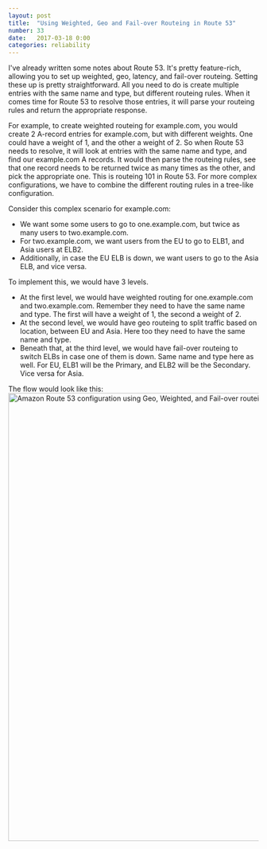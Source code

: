 ```yaml
---
layout: post
title:  "Using Weighted, Geo and Fail-over Routeing in Route 53"
number: 33
date:   2017-03-18 0:00
categories: reliability
---
```


I've already written some notes about Route 53. It's pretty feature-rich, allowing you to set up weighted, geo, latency, and fail-over routeing. Setting these up is pretty straightforward. All you need to do is create multiple entries with the same name and type, but different routeing rules. When it comes time for Route 53 to resolve those entries, it will parse your routeing rules and return the appropriate response.

For example, to create weighted routeing for example.com, you would create 2 A-record entries for example.com, but with different weights. One could have a weight of 1, and the other a weight of 2. So when Route 53 needs to resolve, it will look at entries with the same name and type, and find our example.com A records. It would then parse the routeing rules, see that one record needs to be returned twice as many times as the other, and pick the appropriate one. This is routeing 101 in Route 53. For more complex configurations, we have to combine the different routing rules in a tree-like configuration.

Consider this complex scenario for example.com:

- We want some some users to go to one.example.com, but twice as many users to two.example.com.
- For two.example.com, we want users from the EU to go to ELB1, and Asia users at ELB2.
- Additionally, in case the EU ELB is down, we want users to go to the Asia ELB, and vice versa.

To implement this, we would have 3 levels.

- At the first level, we would have weighted routing for one.example.com and two.example.com. Remember they need to have the same name and type. The first will have a weight of 1, the second a weight of 2.
- At the second level, we would have geo routeing to split traffic based on location, between EU and Asia. Here too they need to have the same name and type.
- Beneath that, at the third level, we would have fail-over routeing to switch ELBs in case one of them is down. Same name and type here as well. For EU, ELB1 will be the Primary, and ELB2 will be the Secondary. Vice versa for Asia.

The flow would look like this:
<img src="{{ site.images-path | prepend: site.baseurl | prepend: site.url }}aws-route-53-configuration-using-geo-weighted-and-fail-over-routeing.jpg" width="766" height="900" alt="Amazon Route 53 configuration using Geo, Weighted, and Fail-over routeing.">